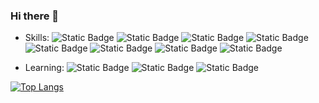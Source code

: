 ### Hi there 👋

- Skills: 
  ![Static Badge](https://img.shields.io/badge/React-blue?logo=react)
  ![Static Badge](https://img.shields.io/badge/Vue-blue?logo=vue)
  ![Static Badge](https://img.shields.io/badge/Svelte-blue?logo=svelte)
  ![Static Badge](https://img.shields.io/badge/TypeScript-blue?logo=typescript)
  ![Static Badge](https://img.shields.io/badge/Webpack-blue?logo=webpack)
  ![Static Badge](https://img.shields.io/badge/Rollup-blue?logo=rollup)
  ![Static Badge](https://img.shields.io/badge/Nginx-blue?logo=nginx)
  ![Static Badge](https://img.shields.io/badge/Linux-blue?logo=linux)

- Learning:
  ![Static Badge](https://img.shields.io/badge/Electron-blue?logo=electron)
  ![Static Badge](https://img.shields.io/badge/Node.js-blue?logo=nodejs)
  ![Static Badge](https://img.shields.io/badge/Docker-blue?logo=docker)

[![Top Langs](https://github-readme-stats.vercel.app/api/top-langs/?username=jackercc&layout=compact)](https://github.com/jackercc/github-readme-stats)

<!--
- GitHub stats
  <img  src="https://github-readme-stats.vercel.app/api?username=jackercc&show_icons=true&theme=graywhite" />
-->
<!--
**jackercc/jackercc** is a ✨ _special_ ✨ repository because its `README.md` (this file) appears on your GitHub profile.

Here are some ideas to get you started:

- 🔭 I’m currently working on ...
- 🌱 I’m currently learning ...
- 👯 I’m looking to collaborate on ...
- 🤔 I’m looking for help with ...
- 💬 Ask me about ...
- 📫 How to reach me: ...
- 😄 Pronouns: ...
- ⚡ Fun fact: ...
-->

